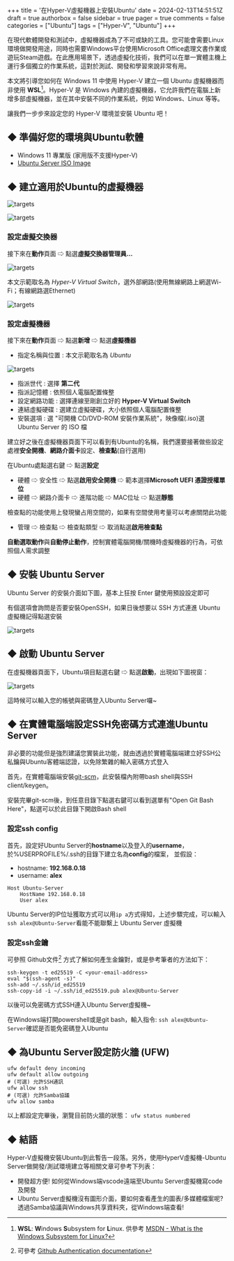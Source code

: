 +++
title = '在Hyper-V虛擬機器上安裝Ubuntu'
date = 2024-02-13T14:51:51Z
draft = true
authorbox = false
sidebar = true
pager = true
comments = false
categories = ["Ubuntu"]
tags = ["Hyper-V", "Ubuntu"]
+++

在現代軟體開發和測試中，虛擬機器成為了不可或缺的工具。您可能會需要Linux環境做開發用途，同時也需要Windows平台使用Microsoft Office處理文書作業或遊玩Steam遊戲。在此應用場景下，透過虛擬化技術，我們可以在單一實體主機上運行多個獨立的作業系統，這對於測試、開發和學習來說非常有用。

本文將引導您如何在 Windows 11 中使用 Hyper-V 建立一個 Ubuntu 虛擬機器而非使用 **WSL**[^1]。Hyper-V 是 Windows 內建的虛擬機器，它允許我們在電腦上新增多部虛擬機器，並在其中安裝不同的作業系統，例如 Windows、Linux 等等。

讓我們一步步來設定您的 Hyper-V 環境並安裝 Ubuntu 吧！

[^1]: **WSL**: **W**indows **S**ubsystem for **L**inux. 供參考 [MSDN - What is the Windows Subsystem for Linux?](https://learn.microsoft.com/en-us/windows/wsl/about)

<!--more-->

## ◆ 準備好您的環境與Ubuntu軟體

- Windows 11 專業版 (家用版不支援Hyper-V)
- [Ubuntu Server ISO Image](https://ubuntu.com/download/server)

## ◆ 建立適用於Ubuntu的虛擬機器

![targets](/images/search-hyperv-manager.jpg)

![targets](/images/hyperv-manager-action-view.png)

### 設定虛擬交換器

接下來在**動作**頁面 ⇨ 點選**虛擬交換器管理員...**

![targets](/images/hyperv-virtual-switch-wizard-step1.png)

本文示範取名為 *Hyper-V Virtual Switch*，選外部網路(使用無線網路上網選Wi-Fi；有線網路選Ethernet)

![targets](/images/hyperv-virtual-switch-wizard-step2.png)

### 設定虛擬機器

接下來在**動作**頁面 ⇨ 點選**新增** ⇨ 點選**虛擬機器**

- 指定名稱與位置 : 本文示範取名為 *Ubuntu*

![targets](/images/hyperv-vm-create-wizard-step2.png)

- 指派世代 : 選擇 **第二代**
- 指派記憶體 : 依照個人電腦配置條整
- 設定網路功能 : 選擇連線至剛創立好的 **Hyper-V Virtual Switch**
- 連結虛擬硬碟 : 選建立虛擬硬碟，大小依照個人電腦配置條整
- 安裝選項 : 選 "可開機 CD/DVD-ROM 安裝作業系統"，映像檔(.iso)選 Ubuntu Server 的 ISO 檔

建立好之後在虛擬機器頁面下可以看到有Ubuntu的名稱，我們還要接著做些設定處裡**安全開機**、**網路介面卡**設定、**檢查點**(自行選用)

在Ubuntu處點選右鍵 ⇨ 點選**設定**

- 硬體 ⇨ 安全性 ⇨ 點選**啟用安全開機** ⇨ 範本選擇**Microsoft UEFI 憑證授權單位**
- 硬體 ⇨ 網路介面卡 ⇨ 進階功能 ⇨ MAC位址 ⇨ 點選**靜態**

檢查點的功能使用上發現蠻占用空間的，如果有空間使用考量可以考慮關閉此功能

- 管理 ⇨ 檢查點 ⇨ 檢查點類型 ⇨ 取消點選**啟用檢查點**

**自動選取動作**與**自動停止動作**，控制實體電腦開機/關機時虛擬機器的行為，可依照個人需求調整

## ◆ 安裝 Ubuntu Server

Ubuntu Server 的安裝介面如下圖，基本上狂按 Enter 鍵使用預設設定即可

有個選項會詢問是否要安裝OpenSSH，如果日後想要以 SSH 方式連進 Ubuntu 虛擬機記得點選安裝

![targets](/images/Ubuntu-Server-Install.png)

## ◆ 啟動 Ubuntu Server

在虛擬機器頁面下，Ubuntu項目點選右鍵 ⇨ 點選**啟動**，出現如下圖視窗：

![targets](/images/ubuntu-server-startup.png)

這時候可以輸入您的帳號與密碼登入Ubuntu Server囉~

## ◆ 在實體電腦端設定SSH免密碼方式連進Ubuntu Server

非必要的功能但是強烈建議您實裝此功能，就由透過於實體電腦端建立好SSH公私鑰與Ubuntu客體端認證，以免除繁雜的輸入密碼方式登入

首先，在實體電腦端安裝[git-scm](https://git-scm.com/downloads)，此安裝檔內附帶bash shell與SSH client/keygen。

安裝完畢git-scm後，到任意目錄下點選右鍵可以看到選單有"Open Git Bash Here"，點選可以於此目錄下開啟Bash shell

### 設定ssh config

首先，設定好Ubuntu Server的**hostname**以及登入的**username**，於%USERPROFILE%/.ssh的目錄下建立名為**config**的檔案，
並假設：

- hostname: **192.168.0.18**
- username: **alex**

```
Host Ubuntu-Server
    HostName 192.168.0.18
    User alex
```

Ubuntu Server的IP位址獲取方式可以用`ip a`方式得知，上述步驟完成，可以輸入`ssh alex@Ubuntu-Server`看能不能聯繫上 Ubuntu Server 虛擬機

### 設定ssh金鑰

可參照 Github文件[^2] 方式了解如何產生金鑰對，或是參考筆者的方法如下：

```shell {linenos=inline}
ssh-keygen -t ed25519 -C <your-email-address>
eval "$(ssh-agent -s)"
ssh-add ~/.ssh/id_ed25519
ssh-copy-id -i ~/.ssh/id_ed25519.pub alex@Ubuntu-Server
```

以後可以免密碼方式SSH連入Ubuntu Server虛擬機~

在Windows端打開powershell或是git bash，輸入指令: `ssh alex@Ubuntu-Server`確認是否能免密碼登入Ubuntu

## ◆ 為Ubuntu Server設定防火牆 (UFW)

```shell {linenos=inline}
ufw default deny incoming
ufw default allow outgoing
# (可選) 允許SSH通訊
ufw allow ssh
# (可選) 允許Samba協議
ufw allow samba
```

以上都設定完畢後，瀏覽目前防火牆的狀態： `ufw status numbered`

## ◆ 結語

Hyper-V虛擬機安裝Ubuntu到此暫告一段落。另外，使用HyperV虛擬機-Ubuntu Server做開發/測試環境建立等相關文章可參考下列表：
- 開發超方便! 如何從Windows端vscode遠端至Ubuntu Server虛擬機寫code及開發
- Ubuntu Server虛擬機沒有圖形介面，要如何查看產生的圖表/多媒體檔案呢? 透過Samba協議與Windows共享資料夾，從Windows端查看!

[^2]: 可參考 [Github Authentication documentation](https://docs.github.com/en/authentication)
